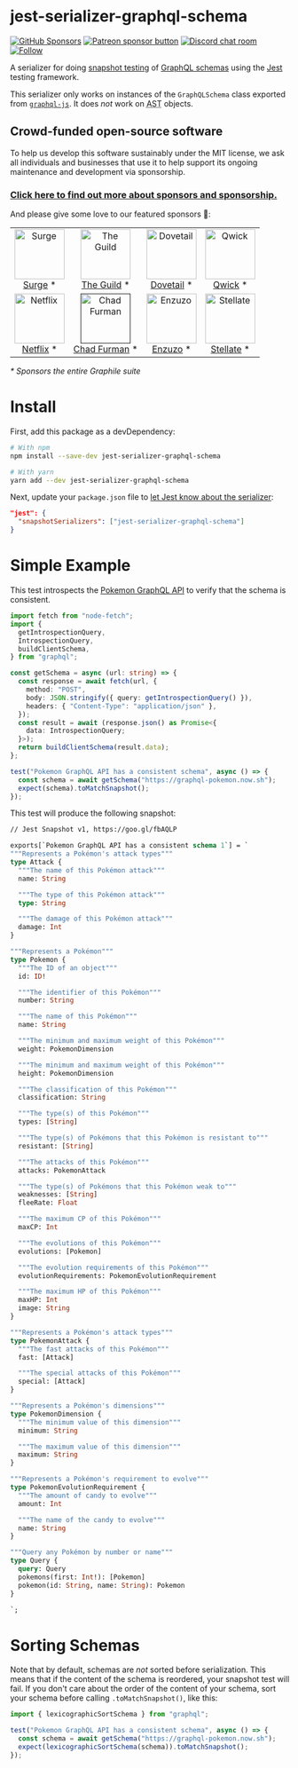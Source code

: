 # jest-serializer-graphql-schema

[![GitHub Sponsors](https://img.shields.io/github/sponsors/benjie?color=ff69b4&label=github%20sponsors)](https://github.com/sponsors/benjie)
[![Patreon sponsor button](https://img.shields.io/badge/sponsor-via%20Patreon-orange.svg)](https://patreon.com/benjie)
[![Discord chat room](https://img.shields.io/discord/489127045289476126.svg)](http://discord.gg/graphile)
[![Follow](https://img.shields.io/badge/twitter-@GraphileHQ-blue.svg)](https://twitter.com/GraphileHQ)

A serializer for doing
[snapshot testing](https://jestjs.io/docs/en/snapshot-testing) of
[GraphQL schemas](https://graphql.org/learn/schema/) using the
[Jest](https://jestjs.io/) testing framework.

This serializer only works on instances of the `GraphQLSchema` class exported
from [`graphql-js`](https://github.com/graphql/graphql-js). It does _not_ work
on <abbr title="abstract syntax tree">AST</abbr> objects.

<!-- SPONSORS_BEGIN -->

## Crowd-funded open-source software

To help us develop this software sustainably under the MIT license, we ask all
individuals and businesses that use it to help support its ongoing maintenance
and development via sponsorship.

### [Click here to find out more about sponsors and sponsorship.](https://www.graphile.org/sponsor/)

And please give some love to our featured sponsors 🤩:

<table><tr>
<td align="center"><a href="https://surge.io/"><img src="https://graphile.org/images/sponsors/surge.png" width="90" height="90" alt="Surge" /><br />Surge</a> *</td>
<td align="center"><a href="https://www.the-guild.dev/"><img src="https://graphile.org/images/sponsors/theguild.png" width="90" height="90" alt="The Guild" /><br />The Guild</a> *</td>
<td align="center"><a href="https://dovetailapp.com/"><img src="https://graphile.org/images/sponsors/dovetail.png" width="90" height="90" alt="Dovetail" /><br />Dovetail</a> *</td>
<td align="center"><a href="https://qwick.com/"><img src="https://graphile.org/images/sponsors/qwick.png" width="90" height="90" alt="Qwick" /><br />Qwick</a> *</td>
</tr><tr>
<td align="center"><a href="https://www.netflix.com/"><img src="https://graphile.org/images/sponsors/Netflix.png" width="90" height="90" alt="Netflix" /><br />Netflix</a> *</td>
<td align="center"><a href=""><img src="https://graphile.org/images/sponsors/chadf.png" width="90" height="90" alt="Chad Furman" /><br />Chad Furman</a> *</td>
<td align="center"><a href="https://www.enzuzo.com/"><img src="https://graphile.org/images/sponsors/enzuzo.png" width="90" height="90" alt="Enzuzo" /><br />Enzuzo</a> *</td>
<td align="center"><a href="https://stellate.co/"><img src="https://graphile.org/images/sponsors/Stellate.png" width="90" height="90" alt="Stellate" /><br />Stellate</a> *</td>
</tr></table>

<em>\* Sponsors the entire Graphile suite</em>

<!-- SPONSORS_END -->

# Install

First, add this package as a devDependency:

```bash
# With npm
npm install --save-dev jest-serializer-graphql-schema

# With yarn
yarn add --dev jest-serializer-graphql-schema
```

Next, update your `package.json` file to
[let Jest know about the serializer](https://jestjs.io/docs/en/configuration#snapshotserializers-array-string):

```json
"jest": {
  "snapshotSerializers": ["jest-serializer-graphql-schema"]
}
```

# Simple Example

This test introspects the [Pokemon GraphQL API](https://graphql-pokemon.now.sh/)
to verify that the schema is consistent.

```ts
import fetch from "node-fetch";
import {
  getIntrospectionQuery,
  IntrospectionQuery,
  buildClientSchema,
} from "graphql";

const getSchema = async (url: string) => {
  const response = await fetch(url, {
    method: "POST",
    body: JSON.stringify({ query: getIntrospectionQuery() }),
    headers: { "Content-Type": "application/json" },
  });
  const result = await (response.json() as Promise<{
    data: IntrospectionQuery;
  }>);
  return buildClientSchema(result.data);
};

test("Pokemon GraphQL API has a consistent schema", async () => {
  const schema = await getSchema("https://graphql-pokemon.now.sh");
  expect(schema).toMatchSnapshot();
});
```

This test will produce the following snapshot:

```graphql
// Jest Snapshot v1, https://goo.gl/fbAQLP

exports[`Pokemon GraphQL API has a consistent schema 1`] = `
"""Represents a Pokémon's attack types"""
type Attack {
  """The name of this Pokémon attack"""
  name: String

  """The type of this Pokémon attack"""
  type: String

  """The damage of this Pokémon attack"""
  damage: Int
}

"""Represents a Pokémon"""
type Pokemon {
  """The ID of an object"""
  id: ID!

  """The identifier of this Pokémon"""
  number: String

  """The name of this Pokémon"""
  name: String

  """The minimum and maximum weight of this Pokémon"""
  weight: PokemonDimension

  """The minimum and maximum weight of this Pokémon"""
  height: PokemonDimension

  """The classification of this Pokémon"""
  classification: String

  """The type(s) of this Pokémon"""
  types: [String]

  """The type(s) of Pokémons that this Pokémon is resistant to"""
  resistant: [String]

  """The attacks of this Pokémon"""
  attacks: PokemonAttack

  """The type(s) of Pokémons that this Pokémon weak to"""
  weaknesses: [String]
  fleeRate: Float

  """The maximum CP of this Pokémon"""
  maxCP: Int

  """The evolutions of this Pokémon"""
  evolutions: [Pokemon]

  """The evolution requirements of this Pokémon"""
  evolutionRequirements: PokemonEvolutionRequirement

  """The maximum HP of this Pokémon"""
  maxHP: Int
  image: String
}

"""Represents a Pokémon's attack types"""
type PokemonAttack {
  """The fast attacks of this Pokémon"""
  fast: [Attack]

  """The special attacks of this Pokémon"""
  special: [Attack]
}

"""Represents a Pokémon's dimensions"""
type PokemonDimension {
  """The minimum value of this dimension"""
  minimum: String

  """The maximum value of this dimension"""
  maximum: String
}

"""Represents a Pokémon's requirement to evolve"""
type PokemonEvolutionRequirement {
  """The amount of candy to evolve"""
  amount: Int

  """The name of the candy to evolve"""
  name: String
}

"""Query any Pokémon by number or name"""
type Query {
  query: Query
  pokemons(first: Int!): [Pokemon]
  pokemon(id: String, name: String): Pokemon
}

`;
```

# Sorting Schemas

Note that by default, schemas are _not_ sorted before serialization. This means
that if the content of the schema is reordered, your snapshot test will fail. If
you don't care about the order of the content of your schema, sort your schema
before calling `.toMatchSnapshot()`, like this:

```ts
import { lexicographicSortSchema } from "graphql";

test("Pokemon GraphQL API has a consistent schema", async () => {
  const schema = await getSchema("https://graphql-pokemon.now.sh");
  expect(lexicographicSortSchema(schema)).toMatchSnapshot();
});
```
